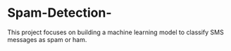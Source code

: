 # Spam-Detection-
This project focuses on building a machine learning model to classify SMS messages as spam or ham. 
